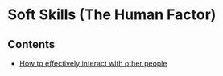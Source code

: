 # Soft Skills (The Human Factor)

## Contents

- [How to effectively interact with other people](/Handbook/Soft%20Skills%20%28The%20Human%20Factor%29/How%20to%20effectively%20interact%20with%20other%20people)
